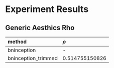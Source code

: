# Experiment Results


## Generic Aesthics Rho



|method|$\rho$|
|:---|:---|
|bninception|-|
|bninception_trimmed|0.514755150826|




